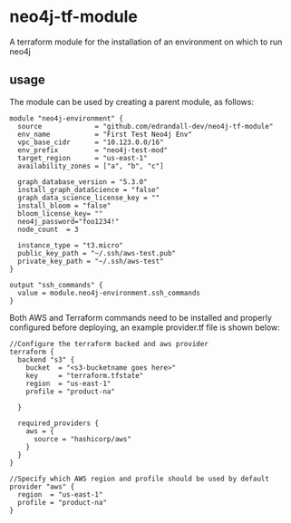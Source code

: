 # neo4j-tf-module
A terraform module for the installation of an environment on which to run neo4j

## usage
The module can be used by creating a parent module, as follows:

~~~
module "neo4j-environment" {
  source             = "github.com/edrandall-dev/neo4j-tf-module"
  env_name           = "First Test Neo4j Env"
  vpc_base_cidr      = "10.123.0.0/16"
  env_prefix         = "neo4j-test-mod"
  target_region      = "us-east-1"
  availability_zones = ["a", "b", "c"]

  graph_database_version = "5.3.0"
  install_graph_dataScience = "false"
  graph_data_science_license_key = ""
  install_bloom = "false"
  bloom_license_key= ""
  neo4j_password="foo1234!"
  node_count  = 3
  
  instance_type = "t3.micro"
  public_key_path = "~/.ssh/aws-test.pub"
  private_key_path = "~/.ssh/aws-test"
}

output "ssh_commands" {
  value = module.neo4j-environment.ssh_commands
}

~~~

Both AWS and Terraform commands need to be installed and properly configured before deploying, an example provider.tf file is shown below:

~~~
//Configure the terraform backed and aws provider
terraform {
  backend "s3" {
    bucket  = "<s3-bucketname goes here>"
    key     = "terraform.tfstate"
    region  = "us-east-1"
    profile = "product-na"

  }

  required_providers {
    aws = {
      source = "hashicorp/aws"
    }
  }
}

//Specify which AWS region and profile should be used by default
provider "aws" {
  region  = "us-east-1"
  profile = "product-na"
}
~~~